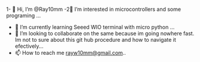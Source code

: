 1- 👋 Hi, I’m @Ray10mm
-2👀 I’m interested in microcontrollers and some programing  ...
- 🌱 I’m currently learning Seeed WIO terminal with micro python    ...
- 💞️ I’m looking to collaborate on the same because im going nowhere fast. Im not to sure about this git hub procedure and how to navigate it efectively...
- 📫 How to reach me rayw10mm@gmail.com..

<!---
Ray10mm/Ray10mm is a ✨ special ✨ repository because its `README.md` (this file) appears on your GitHub profile.
You can click the Preview link to take a look at your changes.
--->

